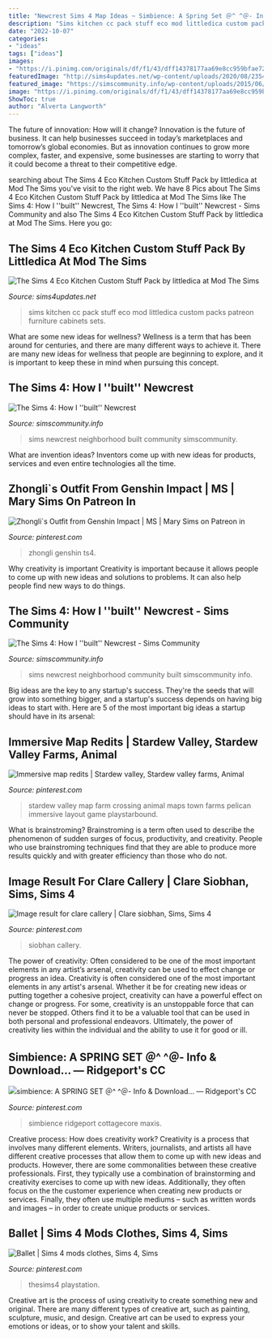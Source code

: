 ```yaml
---
title: "Newcrest Sims 4 Map Ideas ~ Simbience: A Spring Set ＠^ ^＠- Info &amp; Download... — Ridgeport&#039;s Cc"
description: "Sims kitchen cc pack stuff eco mod littledica custom packs patreon furniture cabinets sets"
date: "2022-10-07"
categories:
- "ideas"
tags: ["ideas"]
images:
- "https://i.pinimg.com/originals/df/f1/43/dff14378177aa69e8cc959bfae7237d4.png"
featuredImage: "http://sims4updates.net/wp-content/uploads/2020/08/2354-670x377.jpg"
featured_image: "https://simscommunity.info/wp-content/uploads/2015/06/newcrestmap3.jpg"
image: "https://i.pinimg.com/originals/df/f1/43/dff14378177aa69e8cc959bfae7237d4.png"
ShowToc: true
author: "Alverta Langworth"
---
```



The future of innovation: How will it change?
Innovation is the future of business. It can help businesses succeed in today’s marketplaces and tomorrow’s global economies. But as innovation continues to grow more complex, faster, and expensive, some businesses are starting to worry that it could become a threat to their competitive edge.

	

		
searching about The Sims 4 Eco Kitchen Custom Stuff Pack by littledica at Mod The Sims you've visit to the right web. We have 8 Pics about The Sims 4 Eco Kitchen Custom Stuff Pack by littledica at Mod The Sims like The Sims 4: How I &#039;&#039;built&#039;&#039; Newcrest, The Sims 4: How I &#039;&#039;built&#039;&#039; Newcrest - Sims Community and also The Sims 4 Eco Kitchen Custom Stuff Pack by littledica at Mod The Sims. Here you go:
		
    
## The Sims 4 Eco Kitchen Custom Stuff Pack By Littledica At Mod The Sims

<img loading=lazy src="http://sims4updates.net/wp-content/uploads/2020/08/2354-670x377.jpg" onerror="this.onerror=null;this.src='https://tse1.mm.bing.net/th?id=OIP.X_AvuL_8sZYVtI3i4ckXzwHaEK&amp;pid=15.1';" alt="The Sims 4 Eco Kitchen Custom Stuff Pack by littledica at Mod The Sims">

_Source: sims4updates.net_

>sims kitchen cc pack stuff eco mod littledica custom packs patreon furniture cabinets sets. 

	

What are some new ideas for wellness?
Wellness is a term that has been around for centuries, and there are many different ways to achieve it. There are many new ideas for wellness that people are beginning to explore, and it is important to keep these in mind when pursuing this concept.

    
## The Sims 4: How I &#039;&#039;built&#039;&#039; Newcrest

<img loading=lazy src="https://simscommunity.info/wp-content/uploads/2015/06/newcrestmap3.jpg" onerror="this.onerror=null;this.src='https://tse4.mm.bing.net/th?id=OIP.wImcLR7HmQoxNsUm_12lBgHaEK&amp;pid=15.1';" alt="The Sims 4: How I &#039;&#039;built&#039;&#039; Newcrest">

_Source: simscommunity.info_

>sims newcrest neighborhood built community simscommunity. 

	

What are invention ideas?
Inventors come up with new ideas for products, services and even entire technologies all the time.

    
## Zhongli`s Outfit From Genshin Impact | MS | Mary Sims On Patreon In

<img loading=lazy src="https://i.pinimg.com/736x/11/21/52/1121521c224518ec16c027a08062b195.jpg" onerror="this.onerror=null;this.src='https://tse3.mm.bing.net/th?id=OIP.LE1PbLnSzNJnSeP7A59NLwHaIa&amp;pid=15.1';" alt="Zhongli`s Outfit from Genshin Impact | MS | Mary Sims on Patreon in">

_Source: pinterest.com_

>zhongli genshin ts4. 

	

Why creativity is important
Creativity is important because it allows people to come up with new ideas and solutions to problems. It can also help people find new ways to do things.

    
## The Sims 4: How I &#039;&#039;built&#039;&#039; Newcrest - Sims Community

<img loading=lazy src="http://simscommunity.info/wp-content/uploads/2015/06/newcrestmap1fixed.jpg" onerror="this.onerror=null;this.src='https://tse3.mm.bing.net/th?id=OIP.z4j4Cw1Ts0ZJI-bkeQEkpQHaEK&amp;pid=15.1';" alt="The Sims 4: How I &#039;&#039;built&#039;&#039; Newcrest - Sims Community">

_Source: simscommunity.info_

>sims newcrest neighborhood community built simscommunity info. 

	

Big ideas are the key to any startup's success. They're the seeds that will grow into something bigger, and a startup's success depends on having big ideas to start with. Here are 5 of the most important big ideas a startup should have in its arsenal: 

    
## Immersive Map Redits | Stardew Valley, Stardew Valley Farms, Animal

<img loading=lazy src="https://i.pinimg.com/736x/04/65/e0/0465e0ff50678052077c948738c4f04b.jpg" onerror="this.onerror=null;this.src='https://tse3.mm.bing.net/th?id=OIP.K-Nainai3AIBErQrUs8tsQHaGy&amp;pid=15.1';" alt="Immersive map redits | Stardew valley, Stardew valley farms, Animal">

_Source: pinterest.com_

>stardew valley map farm crossing animal maps town farms pelican immersive layout game playstarbound. 

	

What is brainstroming?
Brainstroming is a term often used to describe the phenomenon of sudden surges of focus, productivity, and creativity. People who use brainstroming techniques find that they are able to produce more results quickly and with greater efficiency than those who do not.

    
## Image Result For Clare Callery | Clare Siobhan, Sims, Sims 4

<img loading=lazy src="https://i.pinimg.com/736x/fb/4b/a5/fb4ba508587c8d84a3b45f9e90707f9c.jpg" onerror="this.onerror=null;this.src='https://tse4.mm.bing.net/th?id=OIP.HsSF6Lg1qm5UmLSVlKu8AQHaEK&amp;pid=15.1';" alt="Image result for clare callery | Clare siobhan, Sims, Sims 4">

_Source: pinterest.com_

>siobhan callery. 

	

The power of creativity: Often considered to be one of the most important elements in any artist’s arsenal, creativity can be used to effect change or progress an idea.
Creativity is often considered one of the most important elements in any artist's arsenal. Whether it be for creating new ideas or putting together a cohesive project, creativity can have a powerful effect on change or progress. For some, creativity is an unstoppable force that can never be stopped. Others find it to be a valuable tool that can be used in both personal and professional endeavors. Ultimately, the power of creativity lies within the individual and the ability to use it for good or ill.

    
## Simbience: A SPRING SET ＠^ ^＠- Info &amp; Download... — Ridgeport&#039;s CC

<img loading=lazy src="https://i.pinimg.com/736x/ab/e0/ee/abe0ee37b217eb14ffa2ebb0b3c7dde8.jpg" onerror="this.onerror=null;this.src='https://tse1.mm.bing.net/th?id=OIP.aFF-DYw9yKfi2uuRlXYjywHaHy&amp;pid=15.1';" alt="simbience: A SPRING SET ＠^ ^＠- Info &amp; Download... — Ridgeport&#039;s CC">

_Source: pinterest.com_

>simbience ridgeport cottagecore maxis. 

	

Creative process: How does creativity work?
Creativity is a process that involves many different elements. Writers, journalists, and artists all have different creative processes that allow them to come up with new ideas and products. However, there are some commonalities between these creative professionals. First, they typically use a combination of brainstorming and creativity exercises to come up with new ideas. Additionally, they often focus on the the customer experience when creating new products or services. Finally, they often use multiple mediums – such as written words and images – in order to create unique products or services.

    
## Ballet | Sims 4 Mods Clothes, Sims 4, Sims

<img loading=lazy src="https://i.pinimg.com/originals/df/f1/43/dff14378177aa69e8cc959bfae7237d4.png" onerror="this.onerror=null;this.src='https://tse3.mm.bing.net/th?id=OIP.M2GwRfDb6JcCSBhm3uN5dwHaLO&amp;pid=15.1';" alt="Ballet | Sims 4 mods clothes, Sims 4, Sims">

_Source: pinterest.com_

>thesims4 playstation. 

	

Creative art is the process of using creativity to create something new and original. There are many different types of creative art, such as painting, sculpture, music, and design. Creative art can be used to express your emotions or ideas, or to show your talent and skills.

